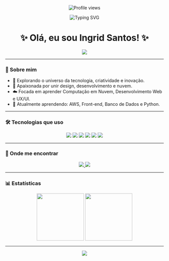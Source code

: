 <p align="center"> <img src="https://komarev.com/ghpvc/?username=techingrid&label=VISUALIZAÇÕES&color=A259FF&style=flat-square" alt="Profile views"/> </p> <p align="center"> <img src="https://readme-typing-svg.demolab.com?font=Fira+Code&size=24&pause=1000&color=A259FF&center=true&vCenter=true&width=435&lines=Hello+World!+%F0%9F%91%8B;Seja+bem-vindo(a)+ao+meu+GitHub;Apaixonada+por+tecnologia+e+cria%C3%A7%C3%A3o;Buscando+meu+primeiro+emprego+em+TI" alt="Typing SVG" /> </p>

<h1 align="center">
  ✨ Olá, eu sou Ingrid Santos! ✨
</h1>

<p align="center">
  <img src="https://capsule-render.vercel.app/api?type=waving&color=BAA1F7&height=200&section=header&text=Bem-vindo%20ao%20meu%20GitHub!&fontColor=FFFFFF&fontSize=30&animation=twinkling" />
</p>



---

### 🌸 Sobre mim

- 💜 Explorando o universo da tecnologia, criatividade e inovação.
- 🎨 Apaixonada por unir design, desenvolvimento e nuvem.
- ☁️ Focada em aprender Computação em Nuvem, Desenvolvimento Web e UX/UI.
- 🌱 Atualmente aprendendo: AWS, Front-end, Banco de Dados e Python.

---

### 🛠️ Tecnologias que uso

<p align="center">
  <img src="https://img.shields.io/badge/Python-BAA1F7?style=for-the-badge&logo=python&logoColor=white"/>
  <img src="https://img.shields.io/badge/JavaScript-E5D4FF?style=for-the-badge&logo=javascript&logoColor=white"/>
  <img src="https://img.shields.io/badge/HTML5-BAA1F7?style=for-the-badge&logo=html5&logoColor=white"/>
  <img src="https://img.shields.io/badge/CSS3-C9B6F1?style=for-the-badge&logo=css3&logoColor=white"/>
  <img src="https://img.shields.io/badge/AWS-E5D4FF?style=for-the-badge&logo=amazonaws&logoColor=white"/>
  <img src="https://img.shields.io/badge/Figma-BAA1F7?style=for-the-badge&logo=figma&logoColor=white"/>
</p>

---

### 💖 Onde me encontrar

<p align="center">
  <a href="https://www.linkedin.com/in/tech-ingrid" target="_blank">
    <img src="https://img.shields.io/badge/LinkedIn-BAA1F7?style=for-the-badge&logo=linkedin&logoColor=white"/>
  </a>
  <a href="mailto:contato.techingrid@gmail.com">
    <img src="https://img.shields.io/badge/Gmail-C9B6F1?style=for-the-badge&logo=gmail&logoColor=white"/>
  </a>
</p>

---

### 📊 Estatísticas

<p align="center">
  <img height="150em" src="https://github-readme-stats.vercel.app/api?username=tech-ingrid&show_icons=true&theme=tokyonight&title_color=BAA1F7&icon_color=BAA1F7"/>
  <img height="150em" src="https://github-readme-stats.vercel.app/api/top-langs/?username=tech-ingrid&layout=compact&langs_count=7&theme=tokyonight&title_color=BAA1F7"/>
</p>

---

<p align="center">
  <img src="https://capsule-render.vercel.app/api?type=waving&color=BAA1F7&height=150&section=footer"/>
</p>



